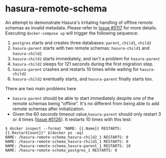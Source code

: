 # hasura-remote-schema
An attempt to demonstrate Hasura's irritating handling of offline remote schemas as invalid metadata. Please refer to [Issue #5117](https://github.com/hasura/graphql-engine/issues/5117) for more details.
Executing `docker-compose up` will trigger the following sequence:

 1. `postgres` starts and creates three databases: `parent`, `child1`, `child2`
 2. `hasura-parent` starts with two remote schemas: `hasura-child1` and `hasura-child2`
 3. `hasura-child1` starts immediately, and isn't a problem for `hasura-parent`
 4. `hasura-child2` sleeps for 121 seconds during the first migration step.
 5. `hasura-parent` crashes and restarts 10 times while waiting for `hasura-child2`
 6. `hasura-child2` eventually starts, and `hasura-parent` finally starts too.

There are two main problems here

 - `hasura-parent` should be able to start immediately despite one of the remote schemas being "offline". It's no different from being able to add remote schemas after initialization.
 - Given the 60 seconds timeout value,`hasura-parent` should only restart 3 or 4 times ([Issue #5126](https://github.com/hasura/graphql-engine/issues/5126)). It restarts 10 times with this test:
```
$ docker inspect --format "NAME: {{.Name}} RESTARTS: {{.RestartCount}}" $(docker ps -aq)
NAME: /hasura-remote-schema_hasura-child2_1 RESTARTS: 0
NAME: /hasura-remote-schema_hasura-child1_1 RESTARTS: 0
NAME: /hasura-remote-schema_hasura-parent_1 RESTARTS: 10
NAME: /hasura-remote-schema_postgres_1 RESTARTS: 0
```
